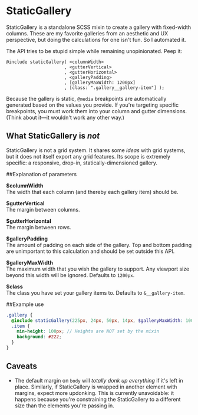 # StaticGallery

StaticGallery is a standalone SCSS mixin to create a gallery with fixed-width columns. These are my favorite galleries from an aesthetic and UX perspective, but doing the calculations for one isn't fun. So I automated it.

The API tries to be stupid simple while remaining unopinionated. Peep it:


```
@include staticGallery( <columnWidth>
                      , <gutterVertical>
                      , <gutterHorizontal>
                      , <galleryPadding>
                      , [galleryMaxWidth: 1200px]
                      , [class: ".gallery__gallery-item"] );
```

Because the gallery is static, `@media` breakpoints are automatically generated based on the values you provide. If you're targeting specific breakpoints, you must work them into your column and gutter dimensions. (Think about it—it wouldn't work any other way.) 

## What StaticGallery is *not*

StaticGallery is not a grid system. It shares some *ideas* with grid systems, but it does not itself export any grid features. Its scope is extremely specific: a responsive, drop-in, statically-dimensioned gallery.

##Explanation of parameters

  **$columnWidth**  
    The width that each column (and thereby each gallery item) should be.

  **$gutterVertical**  
    The margin between columns.  

  **$gutterHorizontal**   
  The margin between rows.

  **$galleryPadding**  
    The amount of padding on each side of the gallery. Top and bottom
    padding are unimportant to this calculation and should be set outside
    this API.

  **$galleryMaxWidth**  
    The maximum width that you wish the gallery to support. Any viewport size
    beyond this width will be ignored. Defaults to `1200px`.

  **$class**  
    The class you have set your gallery items to. Defaults to `&__gallery-item`.

##Example use

```scss
.gallery {
  @include staticGallery(225px, 24px, 50px, 14px, $galleryMaxWidth: 1000px, $class: ".item");
  .item {
    min-height: 100px; // Heights are NOT set by the mixin
    background: #222;
  }
}
```

## Caveats

* The default margin on `body` will *totally donk up everything* if it's left in place. Similarly, if StaticGallery is wrapped in another element with margins, expect more updonking. This is currently unavoidable: it happens because you're constraining the StaticGallery to a different size than the elements you're passing in.
